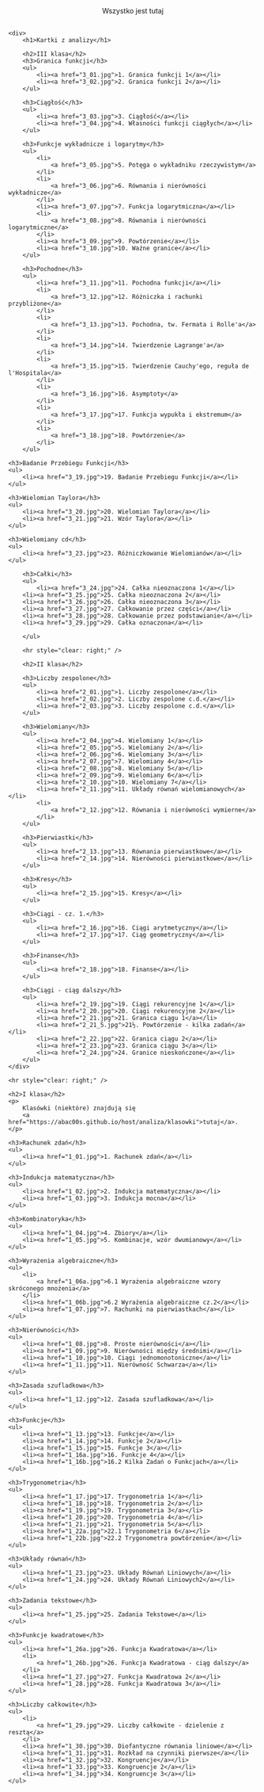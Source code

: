 <!DOCTYPE html>
<html>

<head>
    <meta http-equiv="Content-Type" content="text/html; charset=utf-8" />
    <title>Kartki z analizy</title>
</head>

<body>
    <header style="margin-bottom: 30px;">
        <center>Wszystko jest tutaj</center>
    </header>
	
	
	
    <div>
        <h1>Kartki z analizy</h1>

        <h2>III klasa</h2>
        <h3>Granica funkcji</h3>
        <ul>
            <li><a href="3_01.jpg">1. Granica funkcji 1</a></li>
            <li><a href="3_02.jpg">2. Granica funkcji 2</a></li>
        </ul>

        <h3>Ciągłość</h3>
        <ul>
            <li><a href="3_03.jpg">3. Ciągłość</a></li>
            <li><a href="3_04.jpg">4. Własności funkcji ciągłych</a></li>
        </ul>

        <h3>Funkcje wykładnicze i logarytmy</h3>
        <ul>
            <li>
                <a href="3_05.jpg">5. Potęga o wykładniku rzeczywistym</a>
            </li>
            <li>
                <a href="3_06.jpg">6. Równania i nierówności wykładnicze</a>
            </li>
            <li><a href="3_07.jpg">7. Funkcja logarytmiczna</a></li>
            <li>
                <a href="3_08.jpg">8. Równania i nierówności logarytmiczne</a>
            </li>
            <li><a href="3_09.jpg">9. Powtórzenie</a></li>
            <li><a href="3_10.jpg">10. Ważne granice</a></li>
        </ul>

        <h3>Pochodne</h3>
        <ul>
            <li><a href="3_11.jpg">11. Pochodna funkcji</a></li>
            <li>
                <a href="3_12.jpg">12. Różniczka i rachunki przybliżone</a>
            </li>
			<li>
                <a href="3_13.jpg">13. Pochodna, tw. Fermata i Rolle'a</a>
            </li>
			<li>
                <a href="3_14.jpg">14. Twierdzenie Lagrange'a</a>
            </li>
			<li>
                <a href="3_15.jpg">15. Twierdzenie Cauchy'ego, reguła de l'Hospitala</a>
            </li>
			<li>
                <a href="3_16.jpg">16. Asymptoty</a>
            </li>
			<li>
                <a href="3_17.jpg">17. Funkcja wypukła i ekstremum</a>
            </li>
			<li>
                <a href="3_18.jpg">18. Powtórzenie</a>
            </li>
        </ul>
		
	<h3>Badanie Przebiegu Funkcji</h3>
	<ul>
		<li><a href="3_19.jpg">19. Badanie Przebiegu Funkcji</a></li>
	</ul>
		
	<h3>Wielomian Taylora</h3>
	<ul>
		<li><a href="3_20.jpg">20. Wielomian Taylora</a></li>
		<li><a href="3_21.jpg">21. Wzór Taylora</a></li>
	</ul>
	
	<h3>Wielomiany cd</h3>
	<ul>
		<li><a href="3_23.jpg">23. Różniczkowanie Wielomianów</a></li>
	</ul>

        <h3>Całki</h3>
        <ul>
            <li><a href="3_24.jpg">24. Całka nieoznaczona 1</a></li>
	    <li><a href="3_25.jpg">25. Całka nieoznaczona 2</a></li>
	    <li><a href="3_26.jpg">26. Całka nieoznaczona 3</a></li>
	    <li><a href="3_27.jpg">27. Całkowanie przez części</a></li>
	    <li><a href="3_28.jpg">28. Całkowanie przez podstawianie</a></li>
	    <li><a href="3_29.jpg">29. Całka oznaczona</a></li>
	    
        </ul>

        <hr style="clear: right;" />

        <h2>II klasa</h2>

        <h3>Liczby zespolone</h3>
        <ul>
            <li><a href="2_01.jpg">1. Liczby zespolone</a></li>
            <li><a href="2_02.jpg">2. Liczby zespolone c.d.</a></li>
            <li><a href="2_03.jpg">3. Liczby zespolone c.d.</a></li>
        </ul>

        <h3>Wielomiany</h3>
        <ul>
            <li><a href="2_04.jpg">4. Wielomiany 1</a></li>
            <li><a href="2_05.jpg">5. Wielomiany 2</a></li>
            <li><a href="2_06.jpg">6. Wielomiany 3</a></li>
            <li><a href="2_07.jpg">7. Wielomiany 4</a></li>
            <li><a href="2_08.jpg">8. Wielomiany 5</a></li>
            <li><a href="2_09.jpg">9. Wielomiany 6</a></li>
            <li><a href="2_10.jpg">10. Wielomiany 7</a></li>
            <li><a href="2_11.jpg">11. Układy równań wielomianowych</a></li>
            <li>
                <a href="2_12.jpg">12. Równania i nierówności wymierne</a>
            </li>
        </ul>

        <h3>Pierwiastki</h3>
        <ul>
            <li><a href="2_13.jpg">13. Równania pierwiastkowe</a></li>
            <li><a href="2_14.jpg">14. Nierówności pierwiastkowe</a></li>
        </ul>

        <h3>Kresy</h3>
        <ul>
            <li><a href="2_15.jpg">15. Kresy</a></li>
        </ul>

        <h3>Ciągi - cz. 1.</h3>
        <ul>
            <li><a href="2_16.jpg">16. Ciągi arytmetyczny</a></li>
            <li><a href="2_17.jpg">17. Ciąg geometryczny</a></li>
        </ul>

        <h3>Finanse</h3>
        <ul>
            <li><a href="2_18.jpg">18. Finanse</a></li>
        </ul>

        <h3>Ciągi - ciąg dalszy</h3>
        <ul>
            <li><a href="2_19.jpg">19. Ciągi rekurencyjne 1</a></li>
            <li><a href="2_20.jpg">20. Ciągi rekurencyjne 2</a></li>
            <li><a href="2_21.jpg">21. Granica ciągu 1</a></li>
            <li><a href="2_21_5.jpg">21½. Powtórzenie - kilka zadań</a></li>
            <li><a href="2_22.jpg">22. Granica ciągu 2</a></li>
            <li><a href="2_23.jpg">23. Granica ciągu 3</a></li>
            <li><a href="2_24.jpg">24. Granice nieskończone</a></li>
        </ul>
    </div>

    <hr style="clear: right;" />

    <h2>I klasa</h2>
    <p>
        Klasówki (niektóre) znajdują się
        <a href="https://abac00s.github.io/host/analiza/klasowki">tutaj</a>.
    </p>

    <h3>Rachunek zdań</h3>
    <ul>
        <li><a href="1_01.jpg">1. Rachunek zdań</a></li>
    </ul>

    <h3>Indukcja matematyczna</h3>
    <ul>
        <li><a href="1_02.jpg">2. Indukcja matematyczna</a></li>
        <li><a href="1_03.jpg">3. Indukcja mocna</a></li>
    </ul>

    <h3>Kombinatoryka</h3>
    <ul>
        <li><a href="1_04.jpg">4. Zbiory</a></li>
        <li><a href="1_05.jpg">5. Kombinacje, wzór dwumianowy</a></li>
    </ul>

    <h3>Wyrażenia algebraiczne</h3>
    <ul>
        <li>
            <a href="1_06a.jpg">6.1 Wyrażenia algebraiczne wzory skróconego mnożenia</a>
        </li>
        <li><a href="1_06b.jpg">6.2 Wyrażenia algebraiczne cz.2</a></li>
        <li><a href="1_07.jpg">7. Rachunki na pierwiastkach</a></li>
    </ul>

    <h3>Nierówności</h3>
    <ul>
        <li><a href="1_08.jpg">8. Proste nierówności</a></li>
        <li><a href="1_09.jpg">9. Nierówności między średnimi</a></li>
        <li><a href="1_10.jpg">10. Ciągi jednomonotoniczne</a></li>
        <li><a href="1_11.jpg">11. Nierówność Schwarza</a></li>
    </ul>

    <h3>Zasada szufladkowa</h3>
    <ul>
        <li><a href="1_12.jpg">12. Zasada szufladkowa</a></li>
    </ul>

    <h3>Funkcje</h3>
    <ul>
        <li><a href="1_13.jpg">13. Funkcje</a></li>
        <li><a href="1_14.jpg">14. Funkcje 2</a></li>
        <li><a href="1_15.jpg">15. Funkcje 3</a></li>
        <li><a href="1_16a.jpg">16. Funkcje 4</a></li>
        <li><a href="1_16b.jpg">16.2 Kilka Zadań o Funkcjach</a></li>
    </ul>

    <h3>Trygonometria</h3>
    <ul>
        <li><a href="1_17.jpg">17. Trygonometria 1</a></li>
        <li><a href="1_18.jpg">18. Trygonometria 2</a></li>
        <li><a href="1_19.jpg">19. Trygonometria 3</a></li>
        <li><a href="1_20.jpg">20. Trygonometria 4</a></li>
        <li><a href="1_21.jpg">21. Trygonometria 5</a></li>
        <li><a href="1_22a.jpg">22.1 Trygonometria 6</a></li>
        <li><a href="1_22b.jpg">22.2 Trygonometra powtórzenie</a></li>
    </ul>

    <h3>Układy równań</h3>
    <ul>
        <li><a href="1_23.jpg">23. Układy Równań Liniowych</a></li>
        <li><a href="1_24.jpg">24. Układy Równań Liniowych2</a></li>
    </ul>

    <h3>Zadania tekstowe</h3>
    <ul>
        <li><a href="1_25.jpg">25. Zadania Tekstowe</a></li>
    </ul>

    <h3>Funkcje kwadratowe</h3>
    <ul>
        <li><a href="1_26a.jpg">26. Funkcja Kwadratowa</a></li>
        <li>
            <a href="1_26b.jpg">26. Funkcja Kwadratowa - ciąg dalszy</a>
        </li>
        <li><a href="1_27.jpg">27. Funkcja Kwadratowa 2</a></li>
        <li><a href="1_28.jpg">28. Funkcja Kwadratowa 3</a></li>
    </ul>

    <h3>Liczby całkowite</h3>
    <ul>
        <li>
            <a href="1_29.jpg">29. Liczby całkowite - dzielenie z resztą</a>
        </li>
        <li><a href="1_30.jpg">30. Diofantyczne równania liniowe</a></li>
        <li><a href="1_31.jpg">31. Rozkład na czynniki pierwsze</a></li>
        <li><a href="1_32.jpg">32. Kongruencje</a></li>
        <li><a href="1_33.jpg">33. Kongruencje 2</a></li>
        <li><a href="1_34.jpg">34. Kongruencje 3</a></li>
    </ul>
</body>

</html>
